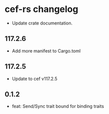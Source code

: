 # cef-rs changelog

- Update crate documentation.

## 117.2.6

- Add more manifest to Cargo.toml

## 117.2.5

- Update to cef v117.2.5

## 0.1.2

- feat: Send/Sync trait bound for binding traits
